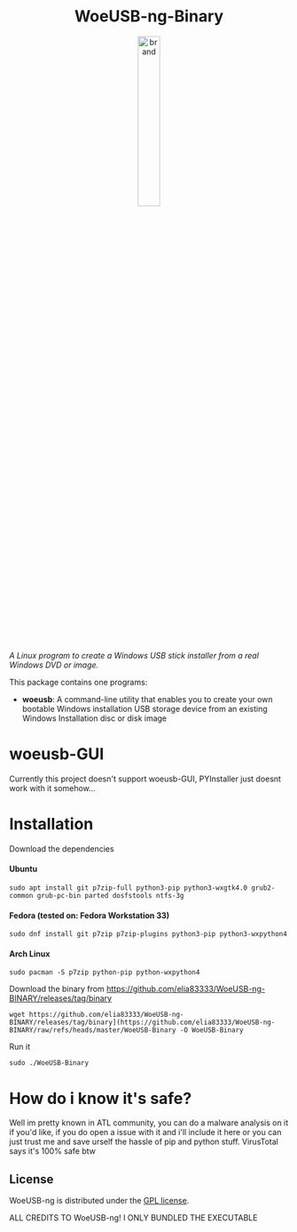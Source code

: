 <div align="center">
<h1>WoeUSB-ng-Binary</h1>
<img src=".github/woeusb-logo.png" alt="brand" width="28%" />
</div>

_A Linux program to create a Windows USB stick installer from a real Windows DVD or image._

This package contains one programs:

* **woeusb**: A command-line utility that enables you to create your own bootable Windows installation USB storage device from an existing Windows Installation disc or disk image

# woeusb-GUI

Currently this project doesn't support woeusb-GUI, PYInstaller just doesnt work with it somehow...

# Installation

Download the dependencies

#### Ubuntu

```shell
sudo apt install git p7zip-full python3-pip python3-wxgtk4.0 grub2-common grub-pc-bin parted dosfstools ntfs-3g
```

#### Fedora (tested on: Fedora Workstation 33)
```shell
sudo dnf install git p7zip p7zip-plugins python3-pip python3-wxpython4
```
#### Arch Linux
```shell
sudo pacman -S p7zip python-pip python-wxpython4
```

Download the binary from https://github.com/elia83333/WoeUSB-ng-BINARY/releases/tag/binary

```shell
wget https://github.com/elia83333/WoeUSB-ng-BINARY/releases/tag/binary](https://github.com/elia83333/WoeUSB-ng-BINARY/raw/refs/heads/master/WoeUSB-Binary -O WoeUSB-Binary
```

Run it

```shell
sudo ./WoeUSB-Binary
```

# How do i know it's safe?

Well im pretty known in ATL community, you can do a malware analysis on it if you'd like, if you do open a issue with it and i'll include it here
or you can just trust me and save urself the hassle of pip and python stuff.
VirusTotal says it's 100% safe btw

## License
WoeUSB-ng is distributed under the [GPL license](https://github.com/WoeUSB/WoeUSB-ng/blob/master/COPYING).

ALL CREDITS TO WoeUSB-ng!
I ONLY BUNDLED THE EXECUTABLE
